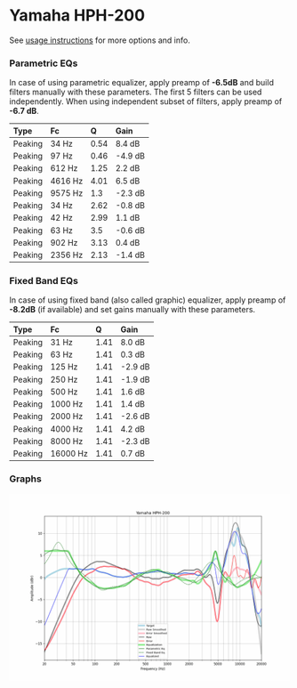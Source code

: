 # Yamaha HPH-200
See [usage instructions](https://github.com/jaakkopasanen/AutoEq#usage) for more options and info.

### Parametric EQs
In case of using parametric equalizer, apply preamp of **-6.5dB** and build filters manually
with these parameters. The first 5 filters can be used independently.
When using independent subset of filters, apply preamp of **-6.7 dB**.

| Type    | Fc      |    Q | Gain    |
|:--------|:--------|:-----|:--------|
| Peaking | 34 Hz   | 0.54 | 8.4 dB  |
| Peaking | 97 Hz   | 0.46 | -4.9 dB |
| Peaking | 612 Hz  | 1.25 | 2.2 dB  |
| Peaking | 4616 Hz | 4.01 | 6.5 dB  |
| Peaking | 9575 Hz | 1.3  | -2.3 dB |
| Peaking | 34 Hz   | 2.62 | -0.8 dB |
| Peaking | 42 Hz   | 2.99 | 1.1 dB  |
| Peaking | 63 Hz   | 3.5  | -0.6 dB |
| Peaking | 902 Hz  | 3.13 | 0.4 dB  |
| Peaking | 2356 Hz | 2.13 | -1.4 dB |

### Fixed Band EQs
In case of using fixed band (also called graphic) equalizer, apply preamp of **-8.2dB**
(if available) and set gains manually with these parameters.

| Type    | Fc       |    Q | Gain    |
|:--------|:---------|:-----|:--------|
| Peaking | 31 Hz    | 1.41 | 8.0 dB  |
| Peaking | 63 Hz    | 1.41 | 0.3 dB  |
| Peaking | 125 Hz   | 1.41 | -2.9 dB |
| Peaking | 250 Hz   | 1.41 | -1.9 dB |
| Peaking | 500 Hz   | 1.41 | 1.6 dB  |
| Peaking | 1000 Hz  | 1.41 | 1.4 dB  |
| Peaking | 2000 Hz  | 1.41 | -2.6 dB |
| Peaking | 4000 Hz  | 1.41 | 4.2 dB  |
| Peaking | 8000 Hz  | 1.41 | -2.3 dB |
| Peaking | 16000 Hz | 1.41 | 0.7 dB  |

### Graphs
![](./Yamaha%20HPH-200.png)